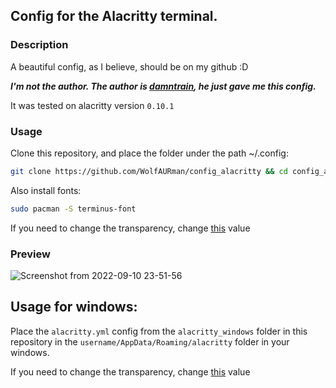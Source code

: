 ## Config for the Alacritty terminal.
### Description
A beautiful config, as I believe, should be on my github :D

***I'm not the author. The author is [damntrain](https://github.com/damntrain), he just gave me this config.***

It was tested on alacritty version ```0.10.1```
### Usage

Clone this repository, and place the folder under the path ~/.config:
```bash
git clone https://github.com/WolfAURman/config_alacritty && cd config_alacritty && cp -R alacritty ~/.config
```

Also install fonts:
```bash
sudo pacman -S terminus-font
```

If you need to change the transparency, change [this](https://github.com/WolfAURman/config_alacritty/blob/98e6dd16f264220f060290f42e8f9ca661362ed4/alacritty/alacritty.yml#L33) value

### Preview
![Screenshot from 2022-09-10 23-51-56](https://user-images.githubusercontent.com/93985232/189495706-9ca7833f-b36f-4d92-a6df-34e9992298d1.png)

## Usage for windows:

Place the `alacritty.yml` config from the `alacritty_windows` folder in this repository in the `username/AppData/Roaming/alacritty` folder in your windows.

If you need to change the transparency, change [this](https://github.com/WolfAURman/config_alacritty/blob/98e6dd16f264220f060290f42e8f9ca661362ed4/alacritty_windows/alacritty.yml#L33) value
